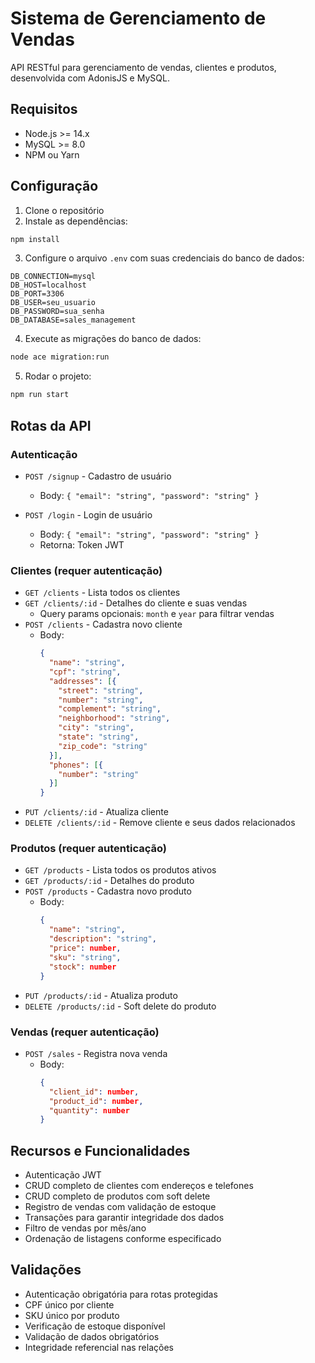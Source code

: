 # Sistema de Gerenciamento de Vendas

API RESTful para gerenciamento de vendas, clientes e produtos, desenvolvida com AdonisJS e MySQL.

## Requisitos

- Node.js >= 14.x
- MySQL >= 8.0
- NPM ou Yarn

## Configuração

1. Clone o repositório
2. Instale as dependências:
```bash
npm install
```

3. Configure o arquivo `.env` com suas credenciais do banco de dados:
```env
DB_CONNECTION=mysql
DB_HOST=localhost
DB_PORT=3306
DB_USER=seu_usuario
DB_PASSWORD=sua_senha
DB_DATABASE=sales_management
```

4. Execute as migrações do banco de dados:
```bash
node ace migration:run
```

5. Rodar o projeto:
```bash
npm run start
```

## Rotas da API

### Autenticação

- `POST /signup` - Cadastro de usuário
  - Body: `{ "email": "string", "password": "string" }`

- `POST /login` - Login de usuário
  - Body: `{ "email": "string", "password": "string" }`
  - Retorna: Token JWT

### Clientes (requer autenticação)

- `GET /clients` - Lista todos os clientes
- `GET /clients/:id` - Detalhes do cliente e suas vendas
  - Query params opcionais: `month` e `year` para filtrar vendas
- `POST /clients` - Cadastra novo cliente
  - Body: 
    ```json
    {
      "name": "string",
      "cpf": "string",
      "addresses": [{
        "street": "string",
        "number": "string",
        "complement": "string",
        "neighborhood": "string",
        "city": "string",
        "state": "string",
        "zip_code": "string"
      }],
      "phones": [{
        "number": "string"
      }]
    }
    ```
- `PUT /clients/:id` - Atualiza cliente
- `DELETE /clients/:id` - Remove cliente e seus dados relacionados

### Produtos (requer autenticação)

- `GET /products` - Lista todos os produtos ativos
- `GET /products/:id` - Detalhes do produto
- `POST /products` - Cadastra novo produto
  - Body:
    ```json
    {
      "name": "string",
      "description": "string",
      "price": number,
      "sku": "string",
      "stock": number
    }
    ```
- `PUT /products/:id` - Atualiza produto
- `DELETE /products/:id` - Soft delete do produto

### Vendas (requer autenticação)

- `POST /sales` - Registra nova venda
  - Body:
    ```json
    {
      "client_id": number,
      "product_id": number,
      "quantity": number
    }
    ```

## Recursos e Funcionalidades

- Autenticação JWT
- CRUD completo de clientes com endereços e telefones
- CRUD completo de produtos com soft delete
- Registro de vendas com validação de estoque
- Transações para garantir integridade dos dados
- Filtro de vendas por mês/ano
- Ordenação de listagens conforme especificado

## Validações

- Autenticação obrigatória para rotas protegidas
- CPF único por cliente
- SKU único por produto
- Verificação de estoque disponível
- Validação de dados obrigatórios
- Integridade referencial nas relações
